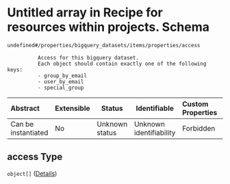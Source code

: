 # Untitled array in Recipe for resources within projects. Schema

```txt
undefined#/properties/bigquery_datasets/items/properties/access
```

              Access for this bigquery dataset.
              Each object should contain exactly one of the following keys:
              - group_by_email
              - user_by_email
              - special_group


| Abstract            | Extensible | Status         | Identifiable            | Custom Properties | Additional Properties | Access Restrictions | Defined In                                                                                                          |
| :------------------ | ---------- | -------------- | ----------------------- | :---------------- | --------------------- | ------------------- | ------------------------------------------------------------------------------------------------------------------- |
| Can be instantiated | No         | Unknown status | Unknown identifiability | Forbidden         | Allowed               | none                | [resources.schema.json\*](../../../../../../../../../../tmp/182028425/resources.schema.json "open original schema") |

## access Type

`object[]` ([Details](resources-properties-bigquery_datasets-items-properties-access-items.md))
